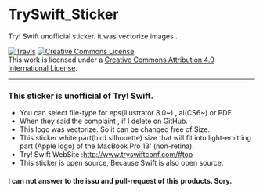 # TrySwift_Sticker
Try! Swift unofficial sticker. it was vectorize images .

[![Travis](https://img.shields.io/badge/license-creative%20commons%204.0-green.svg)]()
<a rel="license" href="http://creativecommons.org/licenses/by/4.0/"><img alt="Creative Commons License" style="border-width:0" src="https://i.creativecommons.org/l/by/4.0/88x31.png" /></a><br />This work is licensed under a <a rel="license" href="http://creativecommons.org/licenses/by/4.0/">Creative Commons Attribution 4.0 International License</a>.

***

### This sticker is unofficial of Try! Swift.
- You can select file-type for eps(illustrator 8.0~) , ai(CS6~) or PDF.
- When they said the complaint , if I delete on GitHub.
- This logo was vectorize. So it can be changed free of Size.
- This sticker white part(bird silhouette) size that will fit into light-emitting part (Apple logo) of the MacBook Pro 13' (non-retina).
- Try! Swift WebSite :http://www.tryswiftconf.com/#top
- This sticker is open source, Because Swift is also open source.

#### I can not answer to the issu and pull-request of this products. Sory.


